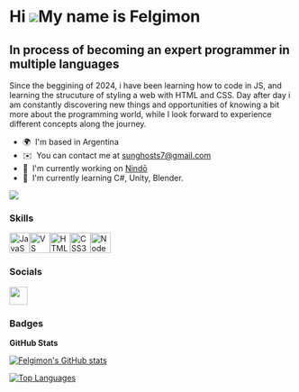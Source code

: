 Hi ![](https://user-images.githubusercontent.com/18350557/176309783-0785949b-9127-417c-8b55-ab5a4333674e.gif)My name is Felgimon
================================================================================================================================

In process of becoming an expert programmer in multiple languages
---------------------------------------------

Since the beggining of 2024, i have been learning how to code in JS, and learning the strucuture of styling a web with HTML and CSS. Day after day i am constantly discovering new things and opportunities of knowing a bit more about the programming world, while I look forward to experience different concepts along the journey.

* 🌍  I'm based in Argentina
* ✉️  You can contact me at [sunghosts7@gmail.com](mailto:sunghosts7@gmail.com)
* 🚀  I'm currently working on [Nindō]([http://github.com/3-TIC-ORT/proyecto-3-objetos-perdidos-en-ruinas](https://github.com/Mateo-Drault/Nindo-VideoJuego-Mateo-Drault-Felipe-Doval-Teo-Gonzalez-Pedro-Henriquez))
* 🧠  I'm currently learning C#, Unity, Blender.

<a href="https://www.github.com/Felgimon" target="_blank" rel="noreferrer"><img
src="https://img.shields.io/github/followers/Felgimon?logo=github&style=for-the-badge&color=0891b2&labelColor=1c1917" /></a>

### Skills


<p align="left">
<a href="https://developer.mozilla.org/en-US/docs/Web/JavaScript" target="_blank" rel="noreferrer"><img src="https://raw.githubusercontent.com/danielcranney/readme-generator/main/public/icons/skills/javascript-colored.svg" width="36" height="36" alt="JavaScript" /></a><a href="https://code.visualstudio.com/" target="_blank" rel="noreferrer"><img src="https://raw.githubusercontent.com/danielcranney/readme-generator/main/public/icons/skills/visualstudiocode.svg" width="36" height="36" alt="VS Code" /></a><a href="https://developer.mozilla.org/en-US/docs/Glossary/HTML5" target="_blank" rel="noreferrer"><img src="https://raw.githubusercontent.com/danielcranney/readme-generator/main/public/icons/skills/html5-colored.svg" width="36" height="36" alt="HTML5" /></a><a href="https://www.w3.org/TR/CSS/#css" target="_blank" rel="noreferrer"><img src="https://raw.githubusercontent.com/danielcranney/readme-generator/main/public/icons/skills/css3-colored.svg" width="36" height="36" alt="CSS3" /></a><a href="https://nodejs.org/en/" target="_blank" rel="noreferrer"><img src="https://raw.githubusercontent.com/danielcranney/readme-generator/main/public/icons/skills/nodejs-colored.svg" width="36" height="36" alt="NodeJS" /></a>
</p>


### Socials

<p align="left"> <a href="https://www.github.com/Felgimon" target="_blank" rel="noreferrer"> <picture> <source media="(prefers-color-scheme: dark)" srcset="https://raw.githubusercontent.com/danielcranney/readme-generator/main/public/icons/socials/github-dark.svg" /> <source media="(prefers-color-scheme: light)" srcset="https://raw.githubusercontent.com/danielcranney/readme-generator/main/public/icons/socials/github.svg" /> <img src="https://raw.githubusercontent.com/danielcranney/readme-generator/main/public/icons/socials/github.svg" width="32" height="32" /> </picture> </a></p>

### Badges

<b>GitHub Stats</b>

<a href="http://www.github.com/Felgimon"><img src="https://github-readme-stats.vercel.app/api?username=Felgimon&show_icons=true&hide=&count_private=true&title_color=0891b2&text_color=ffffff&icon_color=0891b2&bg_color=1c1917&hide_border=true&show_icons=true" alt="Felgimon's GitHub stats" /></a>

<a href="https://github.com/Felgimon" align="left"><img src="https://github-readme-stats.vercel.app/api/top-langs/?username=Felgimon&langs_count=10&title_color=0891b2&text_color=ffffff&icon_color=0891b2&bg_color=1c1917&hide_border=true&locale=en&custom_title=Top%20%Languages" alt="Top Languages" /></a>
